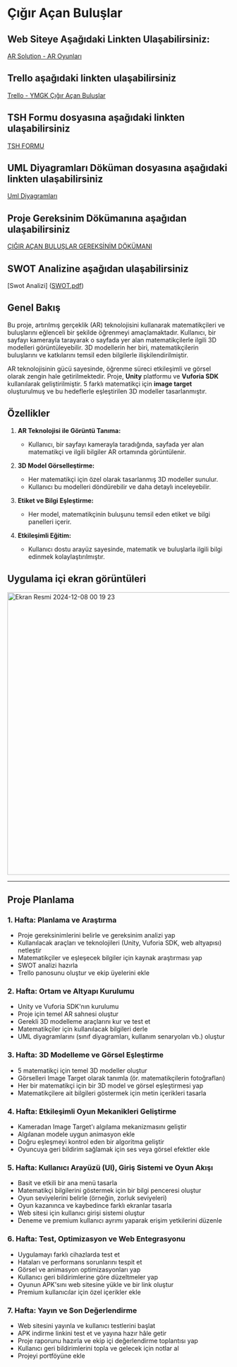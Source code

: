 # Çığır Açan Buluşlar

## Web Siteye Aşağıdaki Linkten Ulaşabilirsiniz:

[AR Solution - AR Oyunları](https://cigiracanbuluslar.tech/)

## Trello aşağıdaki linkten ulaşabilirsiniz

[Trello - YMGK Çığır Açan Buluşlar](https://trello.com/b/QMbfDMF4/ymgk-cigir-acan-buluslar-ar-projesi)

## TSH Formu dosyasına aşağıdaki linkten ulaşabilirsiniz

[TSH FORMU](https://github.com/user-attachments/files/18223210/TUBITAK.xlsx)

## UML Diyagramları Döküman dosyasına aşağıdaki linkten ulaşabilirsiniz

[Uml Diyagramları](https://github.com/user-attachments/files/18241878/Uml.Diyagramlari.docx)

## Proje Gereksinim Dökümanına aşağıdan ulaşabilirsiniz

[ÇIĞIR AÇAN BULUŞLAR GEREKSİNİM DÖKÜMANI](https://github.com/user-attachments/files/18053899/CIGIR.ACAN.BULUSLAR.docx)

## SWOT Analizine aşağıdan ulaşabilirsiniz

[Swot Analizi] ([SWOT.pdf](https://github.com/user-attachments/files/18390437/SWOT.pdf))



## Genel Bakış

Bu proje, artırılmış gerçeklik (AR) teknolojisini kullanarak matematikçileri ve buluşlarını eğlenceli bir şekilde öğrenmeyi amaçlamaktadır. Kullanıcı, bir sayfayı kamerayla tarayarak o sayfada yer alan matematikçilerle ilgili 3D modelleri görüntüleyebilir. 3D modellerin her biri, matematikçilerin buluşlarını ve katkılarını temsil eden bilgilerle ilişkilendirilmiştir.

AR teknolojisinin gücü sayesinde, öğrenme süreci etkileşimli ve görsel olarak zengin hale getirilmektedir. Proje, **Unity** platformu ve **Vuforia SDK** kullanılarak geliştirilmiştir. 5 farklı matematikçi için **image target** oluşturulmuş ve bu hedeflerle eşleştirilen 3D modeller tasarlanmıştır.

## Özellikler

1. **AR Teknolojisi ile Görüntü Tanıma:**
   - Kullanıcı, bir sayfayı kamerayla taradığında, sayfada yer alan matematikçi ve ilgili bilgiler AR ortamında görüntülenir.

2. **3D Model Görselleştirme:**
   - Her matematikçi için özel olarak tasarlanmış 3D modeller sunulur.
   - Kullanıcı bu modelleri döndürebilir ve daha detaylı inceleyebilir.

3. **Etiket ve Bilgi Eşleştirme:**
   - Her model, matematikçinin buluşunu temsil eden etiket ve bilgi panelleri içerir.

4. **Etkileşimli Eğitim:**
   - Kullanıcı dostu arayüz sayesinde, matematik ve buluşlarla ilgili bilgi edinmek kolaylaştırılmıştır.


## Uygulama içi ekran görüntüleri

<img width="639" alt="Ekran Resmi 2024-12-08 00 19 23" src="https://github.com/user-attachments/assets/0d3a105a-2634-4742-a58f-4427824bb409">

---

## Proje Planlama

### 1. Hafta: Planlama ve Araştırma

 - Proje gereksinimlerini belirle ve gereksinim analizi yap
 - Kullanılacak araçları ve teknolojileri (Unity, Vuforia SDK, web altyapısı) netleştir
 - Matematikçiler ve eşleşecek bilgiler için kaynak araştırması yap
 - SWOT analizi hazırla
 - Trello panosunu oluştur ve ekip üyelerini ekle
 
### 2. Hafta: Ortam ve Altyapı Kurulumu

 - Unity ve Vuforia SDK'nın kurulumu
 - Proje için temel AR sahnesi oluştur
 - Gerekli 3D modelleme araçlarını kur ve test et
 - Matematikçiler için kullanılacak bilgileri derle
 - UML diyagramlarını (sınıf diyagramları, kullanım senaryoları vb.) oluştur
   
### 3. Hafta: 3D Modelleme ve Görsel Eşleştirme

 - 5 matematikçi için temel 3D modeller oluştur
 - Görselleri Image Target olarak tanımla (ör. matematikçilerin fotoğrafları)
 - Her bir matematikçi için bir 3D model ve görsel eşleştirmesi yap
 - Matematikçilere ait bilgileri göstermek için metin içerikleri tasarla

### 4. Hafta: Etkileşimli Oyun Mekanikleri Geliştirme

 - Kameradan Image Target'ı algılama mekanizmasını geliştir
 - Algılanan modele uygun animasyon ekle
 - Doğru eşleşmeyi kontrol eden bir algoritma geliştir
 - Oyuncuya geri bildirim sağlamak için ses veya görsel efektler ekle

### 5. Hafta: Kullanıcı Arayüzü (UI), Giriş Sistemi ve Oyun Akışı

 - Basit ve etkili bir ana menü tasarla
 - Matematikçi bilgilerini göstermek için bir bilgi penceresi oluştur
 - Oyun seviyelerini belirle (örneğin, zorluk seviyeleri)
 - Oyun kazanınca ve kaybedince farklı ekranlar tasarla
 - Web sitesi için kullanıcı girişi sistemi oluştur
 - Deneme ve premium kullanıcı ayrımı yaparak erişim yetkilerini düzenle

### 6. Hafta: Test, Optimizasyon ve Web Entegrasyonu

 - Uygulamayı farklı cihazlarda test et
 - Hataları ve performans sorunlarını tespit et
 - Görsel ve animasyon optimizasyonları yap
 - Kullanıcı geri bildirimlerine göre düzeltmeler yap
 - Oyunun APK'sını web sitesine yükle ve bir link oluştur
 - Premium kullanıcılar için özel içerikler ekle
   
### 7. Hafta: Yayın ve Son Değerlendirme

 - Web sitesini yayınla ve kullanıcı testlerini başlat
 - APK indirme linkini test et ve yayına hazır hâle getir
 - Proje raporunu hazırla ve ekip içi değerlendirme toplantısı yap
 - Kullanıcı geri bildirimlerini topla ve gelecek için notlar al
 - Projeyi portföyüne ekle


